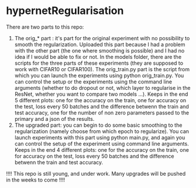 # hypernetRegularisation

There are two parts to this repo: 
1. The orig_* part : it's part for the original experiment with no possibility to smooth the regularization. Uploaded this part because I had a problem with the other part (the one where smoothing is possible) and I had no idea if I would be able to fix or not. In the models folder, there are the scripts for the three parts of these experiments (they are supposed to work with CIFAR10 or CIFAR100).
The orig_train.py part is the script from which you can launch the experiments using python orig_train.py. You can control the setup or the experiments using the command line arguments (whether to do dropout or not, which layer to regularise in the ResNet, whether you want to compare two models ...). Keeps in the end 5 different plots: one for the accuracy on the train, one for accuracy on the test, loss every 50 batches and the difference betwenn the train and test accuracy, one for the number of non zero parameters passed to the primary and a json of the results.
2. The upgraded part: you can begin to do some basic smoothing to the regularization (namely choose from which epoch to regularize). 
You can launch experiments with this part using python main.py, and again you can control the setup of the experiment using command line arguments. Keeps in the end 4 different plots: one for the accuracy on the train, one for accuracy on the test, loss every 50 batches and the difference betwenn the train and test accuracy.

!!!! This repo is still young, and under work. Many upgrades will be pushed in the weeks to come !!!!
